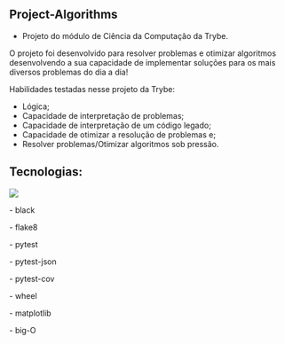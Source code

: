 ## Project-Algorithms

- Projeto do módulo de Ciência da Computação da Trybe.

O projeto foi desenvolvido para resolver problemas e otimizar algoritmos desenvolvendo a sua capacidade de implementar soluções para os mais diversos problemas do dia a dia!

Habilidades testadas nesse projeto da Trybe:
- Lógica;
- Capacidade de interpretação de problemas;
- Capacidade de interpretação de um código legado;
- Capacidade de otimizar a resolução de problemas e;
- Resolver problemas/Otimizar algoritmos sob pressão.


## Tecnologias:
<img src='https://img.shields.io/badge/Python-14354C?style=for-the-badge&logo=python&logoColor=white'/>
<p>- black</p>
<p>- flake8</p>
<p>- pytest</p>
<p>- pytest-json</p>
<p>- pytest-cov</p>
<p>- wheel</p>
<p>- matplotlib</p>
<p>- big-O</p>

